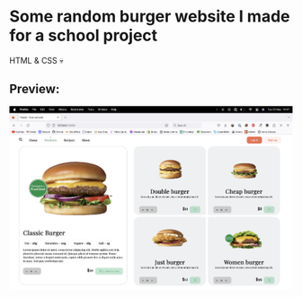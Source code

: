 # Some random burger website I made for a school project
HTML & CSS 💀

## Preview:
![Preview](./assets/image.png)
